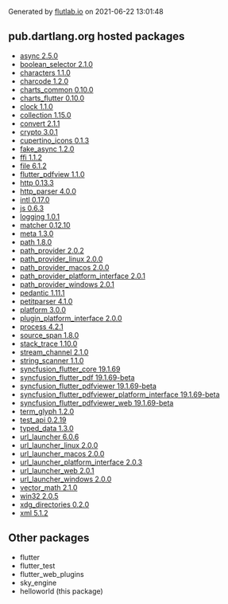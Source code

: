 Generated by [flutlab.io](https://flutlab.io) on 2021-06-22 13:01:48


## pub.dartlang.org hosted packages

 - [async 2.5.0](https://pub.dartlang.org/packages/async/versions/2.5.0)
 - [boolean_selector 2.1.0](https://pub.dartlang.org/packages/boolean_selector/versions/2.1.0)
 - [characters 1.1.0](https://pub.dartlang.org/packages/characters/versions/1.1.0)
 - [charcode 1.2.0](https://pub.dartlang.org/packages/charcode/versions/1.2.0)
 - [charts_common 0.10.0](https://pub.dartlang.org/packages/charts_common/versions/0.10.0)
 - [charts_flutter 0.10.0](https://pub.dartlang.org/packages/charts_flutter/versions/0.10.0)
 - [clock 1.1.0](https://pub.dartlang.org/packages/clock/versions/1.1.0)
 - [collection 1.15.0](https://pub.dartlang.org/packages/collection/versions/1.15.0)
 - [convert 2.1.1](https://pub.dartlang.org/packages/convert/versions/2.1.1)
 - [crypto 3.0.1](https://pub.dartlang.org/packages/crypto/versions/3.0.1)
 - [cupertino_icons 0.1.3](https://pub.dartlang.org/packages/cupertino_icons/versions/0.1.3)
 - [fake_async 1.2.0](https://pub.dartlang.org/packages/fake_async/versions/1.2.0)
 - [ffi 1.1.2](https://pub.dartlang.org/packages/ffi/versions/1.1.2)
 - [file 6.1.2](https://pub.dartlang.org/packages/file/versions/6.1.2)
 - [flutter_pdfview 1.1.0](https://pub.dartlang.org/packages/flutter_pdfview/versions/1.1.0)
 - [http 0.13.3](https://pub.dartlang.org/packages/http/versions/0.13.3)
 - [http_parser 4.0.0](https://pub.dartlang.org/packages/http_parser/versions/4.0.0)
 - [intl 0.17.0](https://pub.dartlang.org/packages/intl/versions/0.17.0)
 - [js 0.6.3](https://pub.dartlang.org/packages/js/versions/0.6.3)
 - [logging 1.0.1](https://pub.dartlang.org/packages/logging/versions/1.0.1)
 - [matcher 0.12.10](https://pub.dartlang.org/packages/matcher/versions/0.12.10)
 - [meta 1.3.0](https://pub.dartlang.org/packages/meta/versions/1.3.0)
 - [path 1.8.0](https://pub.dartlang.org/packages/path/versions/1.8.0)
 - [path_provider 2.0.2](https://pub.dartlang.org/packages/path_provider/versions/2.0.2)
 - [path_provider_linux 2.0.0](https://pub.dartlang.org/packages/path_provider_linux/versions/2.0.0)
 - [path_provider_macos 2.0.0](https://pub.dartlang.org/packages/path_provider_macos/versions/2.0.0)
 - [path_provider_platform_interface 2.0.1](https://pub.dartlang.org/packages/path_provider_platform_interface/versions/2.0.1)
 - [path_provider_windows 2.0.1](https://pub.dartlang.org/packages/path_provider_windows/versions/2.0.1)
 - [pedantic 1.11.1](https://pub.dartlang.org/packages/pedantic/versions/1.11.1)
 - [petitparser 4.1.0](https://pub.dartlang.org/packages/petitparser/versions/4.1.0)
 - [platform 3.0.0](https://pub.dartlang.org/packages/platform/versions/3.0.0)
 - [plugin_platform_interface 2.0.0](https://pub.dartlang.org/packages/plugin_platform_interface/versions/2.0.0)
 - [process 4.2.1](https://pub.dartlang.org/packages/process/versions/4.2.1)
 - [source_span 1.8.0](https://pub.dartlang.org/packages/source_span/versions/1.8.0)
 - [stack_trace 1.10.0](https://pub.dartlang.org/packages/stack_trace/versions/1.10.0)
 - [stream_channel 2.1.0](https://pub.dartlang.org/packages/stream_channel/versions/2.1.0)
 - [string_scanner 1.1.0](https://pub.dartlang.org/packages/string_scanner/versions/1.1.0)
 - [syncfusion_flutter_core 19.1.69](https://pub.dartlang.org/packages/syncfusion_flutter_core/versions/19.1.69)
 - [syncfusion_flutter_pdf 19.1.69-beta](https://pub.dartlang.org/packages/syncfusion_flutter_pdf/versions/19.1.69-beta)
 - [syncfusion_flutter_pdfviewer 19.1.69-beta](https://pub.dartlang.org/packages/syncfusion_flutter_pdfviewer/versions/19.1.69-beta)
 - [syncfusion_flutter_pdfviewer_platform_interface 19.1.69-beta](https://pub.dartlang.org/packages/syncfusion_flutter_pdfviewer_platform_interface/versions/19.1.69-beta)
 - [syncfusion_flutter_pdfviewer_web 19.1.69-beta](https://pub.dartlang.org/packages/syncfusion_flutter_pdfviewer_web/versions/19.1.69-beta)
 - [term_glyph 1.2.0](https://pub.dartlang.org/packages/term_glyph/versions/1.2.0)
 - [test_api 0.2.19](https://pub.dartlang.org/packages/test_api/versions/0.2.19)
 - [typed_data 1.3.0](https://pub.dartlang.org/packages/typed_data/versions/1.3.0)
 - [url_launcher 6.0.6](https://pub.dartlang.org/packages/url_launcher/versions/6.0.6)
 - [url_launcher_linux 2.0.0](https://pub.dartlang.org/packages/url_launcher_linux/versions/2.0.0)
 - [url_launcher_macos 2.0.0](https://pub.dartlang.org/packages/url_launcher_macos/versions/2.0.0)
 - [url_launcher_platform_interface 2.0.3](https://pub.dartlang.org/packages/url_launcher_platform_interface/versions/2.0.3)
 - [url_launcher_web 2.0.1](https://pub.dartlang.org/packages/url_launcher_web/versions/2.0.1)
 - [url_launcher_windows 2.0.0](https://pub.dartlang.org/packages/url_launcher_windows/versions/2.0.0)
 - [vector_math 2.1.0](https://pub.dartlang.org/packages/vector_math/versions/2.1.0)
 - [win32 2.0.5](https://pub.dartlang.org/packages/win32/versions/2.0.5)
 - [xdg_directories 0.2.0](https://pub.dartlang.org/packages/xdg_directories/versions/0.2.0)
 - [xml 5.1.2](https://pub.dartlang.org/packages/xml/versions/5.1.2)

## Other packages

 - flutter
 - flutter_test
 - flutter_web_plugins
 - sky_engine
 - helloworld (this package)

